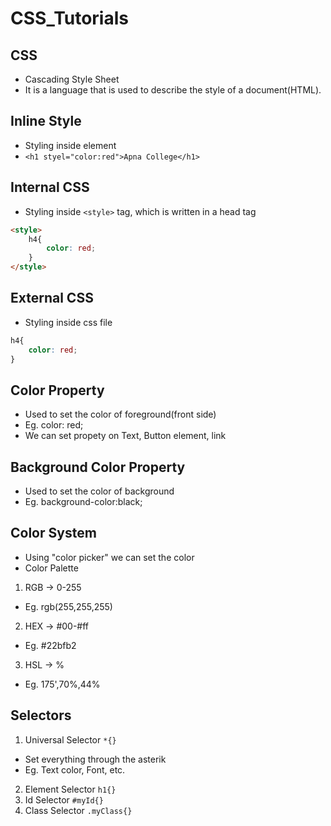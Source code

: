 # CSS_Tutorials

## CSS
- Cascading Style Sheet
- It is a language that is used to describe the style of a document(HTML).

## Inline Style
- Styling inside element
- `<h1 styel="color:red">Apna College</h1>`

## Internal CSS
- Styling inside `<style>` tag, which is written in a head tag
```html
<style>
    h4{
        color: red;
    }
</style>
```
## External CSS
- Styling inside css file
```css
h4{
    color: red;
}
```
## Color Property
- Used to set the color of foreground(front side)
- Eg. color: red;
- We can set propety on Text, Button element, link

## Background Color Property
- Used to set the color of background
- Eg. background-color:black;

## Color System
- Using "color picker" we can set the color
- Color Palette

1. RGB -> 0-255
- Eg. rgb(255,255,255)

2. HEX -> #00-#ff
- Eg. #22bfb2

3. HSL -> %
- Eg. 175',70%,44%

## Selectors
1. Universal Selector `*{}`
- Set everything through the asterik
- Eg. Text color, Font, etc.

2. Element Selector `h1{}`
3. Id Selector `#myId{}`
4. Class Selector `.myClass{}`